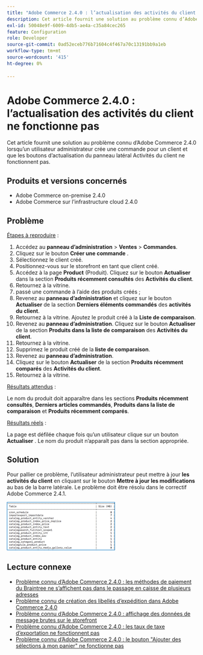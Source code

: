 ```yaml
---
title: "Adobe Commerce 2.4.0 : l’actualisation des activités du client ne fonctionne pas"
description: Cet article fournit une solution au problème connu d’Adobe Commerce 2.4.0 lorsqu’un utilisateur administrateur crée une commande pour un client et que les boutons d’actualisation du panneau latéral Activités du client ne fonctionnent pas.
exl-id: 50048e9f-6009-4db5-ae4a-c35a84cec265
feature: Configuration
role: Developer
source-git-commit: 0ad52eceb776b71604c4f467a70c13191bb9a1eb
workflow-type: tm+mt
source-wordcount: '415'
ht-degree: 0%

---
```


# Adobe Commerce 2.4.0 : l’actualisation des activités du client ne fonctionne pas

Cet article fournit une solution au problème connu d’Adobe Commerce 2.4.0 lorsqu’un utilisateur administrateur crée une commande pour un client et que les boutons d’actualisation du panneau latéral Activités du client ne fonctionnent pas.

## Produits et versions concernés

* Adobe Commerce on-premise 2.4.0
* Adobe Commerce sur l’infrastructure cloud 2.4.0

## Problème

<u>Étapes à reproduire</u> :

1. Accédez au **panneau d’administration** > **Ventes** > **Commandes**.
1. Cliquez sur le bouton **Créer une commande** .
1. Sélectionnez le client créé.
1. Positionnez-vous sur le storefront en tant que client créé.
1. Accédez à la page **Product** (Produit). Cliquez sur le bouton **Actualiser** dans la section **Produits récemment consultés** des **Activités du client**.
1. Retournez à la vitrine.
1. passé une commande à l’aide des produits créés ;
1. Revenez au **panneau d’administration** et cliquez sur le bouton **Actualiser** de la section **Derniers éléments commandés** des **activités du client**.
1. Retournez à la vitrine. Ajoutez le produit créé à la **Liste de comparaison**.
1. Revenez au **panneau d’administration**. Cliquez sur le bouton **Actualiser** de la section **Produits dans la liste de comparaison** des **Activités du client**.
1. Retournez à la vitrine.
1. Supprimez le produit créé de la **liste de comparaison**.
1. Revenez au **panneau d’administration**.
1. Cliquez sur le bouton **Actualiser** de la section **Produits récemment comparés** des **Activités du client**.
1. Retournez à la vitrine.

<u>Résultats attendus</u> :

Le nom du produit doit apparaître dans les sections **Produits récemment consultés**, **Derniers articles commandés**, **Produits dans la liste de comparaison** et **Produits récemment comparés**.

<u>Résultats réels</u> :

La page est défilée chaque fois qu’un utilisateur clique sur un bouton **Actualiser** . Le nom du produit n’apparaît pas dans la section appropriée.

## Solution

Pour pallier ce problème, l’utilisateur administrateur peut mettre à jour **les activités du client** en cliquant sur le bouton **Mettre à jour les modifications** au bas de la barre latérale. Le problème doit être résolu dans le correctif Adobe Commerce 2.4.1.

![mceclip0.png](assets/mceclip0.png)

## Lecture connexe

* [Problème connu d’Adobe Commerce 2.4.0 : les méthodes de paiement du Braintree ne s’affichent pas dans le passage en caisse de plusieurs adresses](/help/troubleshooting/payments/magento-2-4-0-braintree-not-in-multiple-addresses-checkout.md)
* [Problème connu de création des libellés d’expédition dans Adobe Commerce 2.4.0](/help/troubleshooting/known-issues-patches-attached/shipping-labels-creation-known-issue-in-magento-2-4-0.md)
* [Problème connu d’Adobe Commerce 2.4.0 : affichage des données de message brutes sur le storefront](/help/troubleshooting/storefront/magento-2-4-0-issue-storefront-raw-message-data-display.md)
* [Problème connu d’Adobe Commerce 2.4.0 : les taux de taxe d’exportation ne fonctionnent pas](/help/troubleshooting/miscellaneous/magento-2-4-0-known-issue-export-tax-rates-does-not-work.md)
* [Problème connu d’Adobe Commerce 2.4.0 : le bouton &quot;Ajouter des sélections à mon panier&quot; ne fonctionne pas](/help/troubleshooting/miscellaneous/magento-2-4-0-add-selections-to-my-cart-does-not-work.md)
